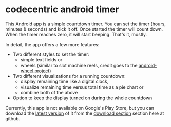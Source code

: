 codecentric android timer
=========================

This Android app is a simple countdown timer. You can set the timer (hours, minutes & seconds) and kick it off. Once started the timer will count down. When the timer reaches zero, it will start beeping. That's it, mostly.

In detail, the app offers a few more features:

* Two different styles to set the timer:
    * simple text fields or
    * wheels (similar to slot machine reels, credit goes to the [android-wheel project](http://code.google.com/p/android-wheel/))
* Two different visualizations for a running countdown:
    * display remaining time like a digital clock,
    * visualize remaining time versus total time as a pie chart or
    * combine both of the above
* Option to keep the display turned on during the whole countdown

Currently, this app is not available on Google's Play Store, but you can download the [latest version](https://github.com/downloads/codecentric/android-timer/android-timer.apk) of it from the [download section](https://github.com/codecentric/android-timer/downloads) section here at github. 
